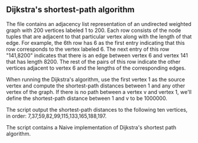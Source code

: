 **Dijkstra's shortest-path algorithm**
----------------------------------------------
The file contains an adjacency list representation of an undirected
weighted graph with 200 vertices labeled 1 to 200. Each row consists of
the node tuples that are adjacent to that particular vertex along with
the length of that edge. For example, the 6th row has 6 as the first
entry indicating that this row corresponds to the vertex labeled 6. The
next entry of this row "141,8200" indicates that there is an edge
between vertex 6 and vertex 141 that has length 8200. The rest of the
pairs of this row indicate the other vertices adjacent to vertex 6 and
the lengths of the corresponding edges.

When running the Dijkstra's algorithm, use the first vertex 1 as the
source vertex and compute the shortest-path distances between 1 and any
other vertex of the graph. If there is no path between a vertex v and
vertex 1, we'll define the shortest-path distance between 1 and v to be
1000000. 

The script output the shortest-path distances to the following ten
vertices, in order: 7,37,59,82,99,115,133,165,188,197.

The script contains a Naive implementation of Dijkstra's shortest path algorithm.

